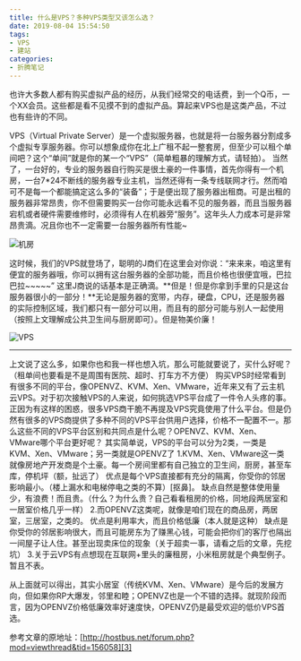 ```yaml
---
title: 什么是VPS？多种VPS类型又该怎么选？
date: 2019-08-04 15:54:50
tags:
- VPS
- 建站
categories:
- 折腾笔记
---
```

也许大多数人都有购买虚拟产品的经历，从我们经常交的电话费，到一个Q币，一个XX会员。这些都是看不见摸不到的虚拟产品。算起来VPS也是这类产品，不过也有些许的不同。


<!--more-->


VPS（Virtual Private Server）是一个虚拟服务器，也就是将一台服务器分割成多个虚拟专享服务器。你可以想象成你在北上广租不起一整套房，但至少可以租个单间吧？这个“单间”就是你的某一个“VPS”（简单粗暴的理解方式，请轻拍）。
当然了，一台好的，专业的服务器自行购买是很土豪的一件事情，首先你得有一个机房，一台7*24不断线的服务器专业主机，当然还得有一条专线联网才行。然而咱可不是每一个都能搞定这么多的“装备”；于是便出现了服务器出租商。可是出租的服务器非常昂贵，你不但需要购买一台你可能永远看不见的服务器，而且当服务器宕机或者硬件需要维修时，必须得有人在机器旁“服务”。这年头人力成本可是非常昂贵滴。况且你也不一定需要一台服务器所有性能~

![机房][1]

这时候，我们的VPS就登场了，聪明的J商们在这里会对你说：“来来来，咱这里有便宜的服务器哦，你可以拥有这台服务器的全部功能，而且价格也很便宜哦，巴拉巴拉~~~~~”
这里J商说的话基本是正确滴。**但是！但是你拿到手里的只是这台服务器很小的一部分！**无论是服务器的宽带，内存，硬盘，CPU，还是服务器的实际控制区域，我们都只有一部分可以用，而且有的部分可能与别人一起使用（按照上文理解成公共卫生间与厨房即可）。但是物美价廉！

![VPS][2]


----------
上文说了这么多，如果你也和我一样也想入坑，那么可能就要说了，买什么好呢？
（租单间也要看是不是周围有医院、超时、打车方不方便）
购买VPS时经常看到有很多不同的平台，像OPENVZ、KVM、Xen、VMware，近年来又有了云主机云VPS。对于初次接触VPS的人来说，如何挑选VPS平台成了一件令人头疼的事。正因为有这样的困惑，很多VPS商干脆不再提及VPS究竟使用了什么平台。但是仍然有很多的VPS商提供了多种不同的VPS平台供用户选择，价格不一配置不一。那么这些不同的VPS平台区别和共同点是什么呢？OPENVZ、KVM、Xen、VMware哪个平台更好呢？
其实简单说，VPS的平台可以分为2类，一类是KVM、Xen、VMware；另一类就是OPENVZ了
1.KVM、Xen、VMware这一类就像房地产开发商是个土豪。每一个房间里都有自己独立的卫生间，厨房，甚至车库，停机坪（额，扯远了）
优点是每个VPS直接都有充分的隔离，你受你的邻居影响最小。（楼上漏水和电梯停电之类的不算）[抠鼻]。
缺点自然是整体使用量少，有浪费！而且贵。（什么？为什么贵？自己看看租房的价格，同地段两居室和一居室价格几乎一样）
2.而OPENVZ这类呢，就像是咱们现在的商品房，两居室，三居室，之类的。
优点是利用率大，而且价格低廉（本人就是这种）
缺点是你受你的邻居影响很大，而且可能房东为了赚黑心钱，可能会把你们的客厅也隔出一间屋子让人住。甚至出现卖床位的现象（关于超卖一事，请看之后的文章，先挖坑）
3.关于云VPS有点想现在互联网+里头的廉租房，小米租房就是个典型例子。暂且不表。

从上面就可以得出，其实小居室（传统KVM、Xen、VMware）是今后的发展方向，但如果你RP大爆发，邻里和睦；OPENVZ也是一个不错的选择。就现阶段而言，因为OPENVZ价格低廉效率好速度快，OPENVZ仍是最受欢迎的低价VPS首选。

参考文章的原地址：[http://hostbus.net/forum.php?mod=viewthread&tid=156058][3]


  [1]: https://i.loli.net/2019/06/28/5d15d2e454c2151703.jpg
  [2]: https://i.loli.net/2019/06/28/5d15d350bc95135905.jpg
  [3]: http://hostbus.net/forum.php?mod=viewthread&tid=156058
